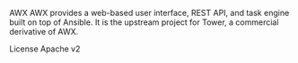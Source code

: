 AWX
AWX provides a web-based user interface, REST API, and task engine built on top of Ansible. It is the upstream project for Tower, a commercial derivative of AWX.

License
Apache v2
